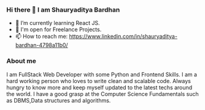 ### Hi there 👋 I am Shauryaditya Bardhan

- 🌱 I’m currently learning React JS.
- 💬 I'm open for Freelance Projects.
- 📫 How to reach me: https://www.linkedin.com/in/shauryaditya-bardhan-4798a11b0/ 


### About me
I am FullStack Web Developer with some Python and Frontend Skills. I am a hard working person who loves to write clean and scalable code. Always hungry to know more and keep myself updated to the latest techs around the world. I have a good grasp at the Computer Science Fundamentals such as DBMS,Data structures and algorithms.
